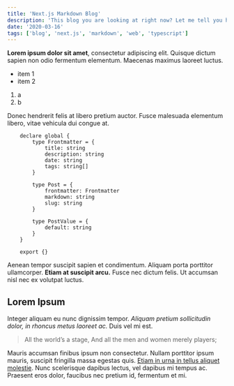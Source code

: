 ```yaml
---
title: 'Next.js Markdown Blog'
description: 'This blog you are looking at right now? Let me tell you how I made it.'
date: '2020-03-16'
tags: ['blog', 'next.js', 'markdown', 'web', 'typescript']
---
```


**Lorem ipsum dolor sit amet**, consectetur adipiscing elit. Quisque dictum sapien non odio fermentum elementum. Maecenas maximus laoreet luctus.

- item 1
- item 2

1. a
2. b

Donec hendrerit felis at libero pretium auctor. Fusce malesuada elementum libero, vitae vehicula dui congue at.

		declare global {
			type Frontmatter = {
				title: string
				description: string
				date: string
				tags: string[]
			}

			type Post = {
				frontmatter: Frontmatter
				markdown: string
				slug: string
			}

			type PostValue = {
				default: string
			}
		}

		export {}


Aenean tempor suscipit sapien et condimentum. Aliquam porta porttitor ullamcorper. **Etiam at suscipit arcu.** Fusce nec dictum felis. Ut accumsan nisl nec ex volutpat luctus.

## Lorem Ipsum

Integer aliquam eu nunc dignissim tempor. *Aliquam pretium sollicitudin dolor, in rhoncus metus laoreet ac.* Duis vel mi est.

> All the world’s a stage, And all the men and women merely players;

Mauris accumsan finibus ipsum non consectetur. Nullam porttitor ipsum mauris, suscipit fringilla massa egestas quis. [Etiam in urna in tellus aliquet molestie](). Nunc scelerisque dapibus lectus, vel dapibus mi tempus ac. Praesent eros dolor, faucibus nec pretium id, fermentum et mi.
